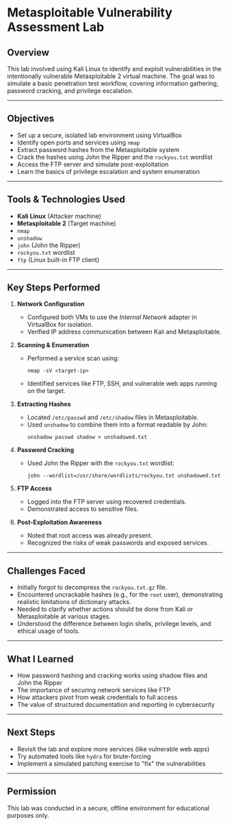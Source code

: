# Metasploitable Vulnerability Assessment Lab

## Overview

This lab involved using Kali Linux to identify and exploit vulnerabilities in the intentionally vulnerable Metasploitable 2 virtual machine. The goal was to simulate a basic penetration test workflow, covering information gathering, password cracking, and privilege escalation.

---

## Objectives

- Set up a secure, isolated lab environment using VirtualBox
- Identify open ports and services using `nmap`
- Extract password hashes from the Metasploitable system
- Crack the hashes using John the Ripper and the `rockyou.txt` wordlist
- Access the FTP server and simulate post-exploitation
- Learn the basics of privilege escalation and system enumeration

---

## Tools & Technologies Used

- **Kali Linux** (Attacker machine)
- **Metasploitable 2** (Target machine)
- `nmap`
- `unshadow`
- `john` (John the Ripper)
- `rockyou.txt` wordlist
- `ftp` (Linux built-in FTP client)

---

## Key Steps Performed

1. **Network Configuration**
   - Configured both VMs to use the *Internal Network* adapter in VirtualBox for isolation.
   - Verified IP address communication between Kali and Metasploitable.

2. **Scanning & Enumeration**
   - Performed a service scan using:
     ```
     nmap -sV <target-ip>
     ```
   - Identified services like FTP, SSH, and vulnerable web apps running on the target.

3. **Extracting Hashes**
   - Located `/etc/passwd` and `/etc/shadow` files in Metasploitable.
   - Used `unshadow` to combine them into a format readable by John:
     ```
     unshadow passwd shadow > unshadowed.txt
     ```

4. **Password Cracking**
   - Used John the Ripper with the `rockyou.txt` wordlist:
     ```
     john --wordlist=/usr/share/wordlists/rockyou.txt unshadowed.txt
     ```

5. **FTP Access**
   - Logged into the FTP server using recovered credentials.
   - Demonstrated access to sensitive files.

6. **Post-Exploitation Awareness**
   - Noted that root access was already present.
   - Recognized the risks of weak passwords and exposed services.

---

## Challenges Faced

- Initially forgot to decompress the `rockyou.txt.gz` file.
- Encountered uncrackable hashes (e.g., for the `root` user), demonstrating realistic limitations of dictionary attacks.
- Needed to clarify whether actions should be done from Kali or Metasploitable at various stages.
- Understood the difference between login shells, privilege levels, and ethical usage of tools.

---

## What I Learned

- How password hashing and cracking works using shadow files and John the Ripper
- The importance of securing network services like FTP
- How attackers pivot from weak credentials to full access
- The value of structured documentation and reporting in cybersecurity


---

## Next Steps

- Revisit the lab and explore more services (like vulnerable web apps)
- Try automated tools like `hydra` for brute-forcing
- Implement a simulated patching exercise to "fix" the vulnerabilities

---

## Permission

This lab was conducted in a secure, offline environment for educational purposes only.
